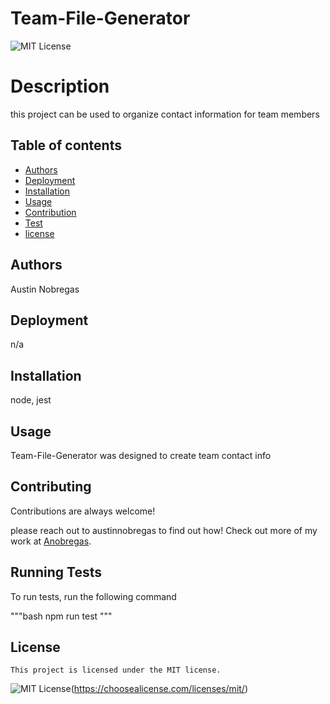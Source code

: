 # Team-File-Generator

  ![MIT License](https://img.shields.io/badge/License-MIT-green.svg)
  # Description

  this project can be used to organize contact information for team members

  ## Table of contents
  - [Authors](#Authors)
  - [Deployment](#Deployment)
  - [Installation](#Installation)
  - [Usage](#Usage)
  - [Contribution](#Contribution)
  - [Test](#Test)
  - [license](#license)

  ## Authors

  Austin Nobregas

  ## Deployment

  n/a

  ## Installation

  node, jest

  ## Usage

  Team-File-Generator was designed to create team contact info

  ## Contributing

  Contributions are always welcome!

  please reach out to austinnobregas to find out how! Check out more of my work at [Anobregas](https://github.com/Anobregas/).

  ## Running Tests

  To run tests, run the following command

  """bash
    npm run test
  """
 ## License

    This project is licensed under the MIT license.
 ![MIT License](https://img.shields.io/badge/License-MIT-green.svg)(https://choosealicense.com/licenses/mit/)


